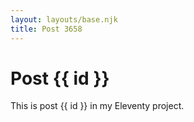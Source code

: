 ```yaml
---
layout: layouts/base.njk
title: Post 3658
---
```


# Post {{ id }}

This is post {{ id }} in my Eleventy project.
